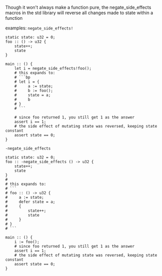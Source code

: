 Though it won't always make a function pure, the negate_side_effects macros in the std library will reverse all changes made to state within a function

examples:
`negate_side_effects!`
```bplang
static state: u32 = 0;
foo :: () -> u32 {
	state++;
	state
}

main :: () {
	let i = negate_side_effects!foo();
	# this expands to:
	# ```bp
	# let i = {
    #     a := state;
    #     b := foo();
    #     state = a;
    #     b
	# }
	# ```
	
	# since foo returned 1, you still get 1 as the answer
	assert i == 1;
	# the side effect of mutating state was reversed, keeping state constant
	assert state == 0;
}
```

`-negate_side_effects`
```bplang
static state: u32 = 0;
foo :: -negate_side_effects () -> u32 {
	state++;
	state
}
# 
# this expands to:
# ```
# foo :: () -> u32 {
#     a := state;
#     defer state = a;
#     {
#         state++;
#         state
#     }
# }
# ```

main :: () {
	i := foo();
	# since foo returned 1, you still get 1 as the answer
	assert i == 1;
	# the side effect of mutating state was reversed, keeping state constant
	assert state == 0;
}
```